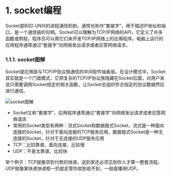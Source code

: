 # 1. socket编程

Socket是BSD UNIX的进程通信机制，通常也称作”套接字”，用于描述IP地址和端口，是一个通信链的句柄。Socket可以理解为TCP/IP网络的API，它定义了许多函数或例程，程序员可以用它们来开发TCP/IP网络上的应用程序。电脑上运行的应用程序通常通过”套接字”向网络发出请求或者应答网络请求。

### 1.1.1. socket图解

Socket是应用层与TCP/IP协议族通信的中间软件抽象层。在设计模式中，Socket其实就是一个门面模式，它把复杂的TCP/IP协议族隐藏在Socket后面，对用户来说只需要调用Socket规定的相关函数，让Socket去组织符合指定的协议数据然后进行通信。

![socket图解](https://s2.loli.net/2022/04/10/bjaST7yZI5RuNCV.png)

- Socket又称“套接字”，应用程序通常通过“套接字”向网络发出请求或者应答网络请求
- 常用的Socket类型有两种：流式Socket和数据报式Socket，流式是一种面向连接的Socket，针对于面向连接的TCP服务应用，数据报式Socket是一种无连接的Socket，针对于无连接的UDP服务应用
- TCP：比较靠谱，面向连接，比较慢
- UDP：不是太靠谱，比较快

举个例子：TCP就像货到付款的快递，送到家还必须见到你人才算一整套流程。UDP就像某快递快递柜一扔就走管你收到收不到，一般直播用UDP。